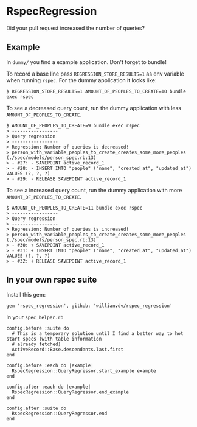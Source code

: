 # RspecRegression
Did your pull request increased the number of queries?

## Example
In `dummy/` you find a example application. Don't forget to bundle!

To record a base line pass `REGRESSION_STORE_RESULTS=1` as env variable when running `rspec`. For the
dummy application it looks like:

```
$ REGRESSION_STORE_RESULTS=1 AMOUNT_OF_PEOPLES_TO_CREATE=10 bundle exec rspec
```

To see a decreased query count, run the dummy application with less `AMOUNT_OF_PEOPLES_TO_CREATE`.
```
$ AMOUNT_OF_PEOPLES_TO_CREATE=9 bundle exec rspec
> -----------------
> Query regression
> -----------------
> Regression: Number of queries is decreased!
> person_with_variable_peoples_to_create_creates_some_more_peoples (./spec/models/person_spec.rb:13)
> - #27: - SAVEPOINT active_record_1
> - #28: - INSERT INTO "people" ("name", "created_at", "updated_at") VALUES (?, ?, ?)
> - #29: - RELEASE SAVEPOINT active_record_1
```

To see a increased query count, run the dummy application with more `AMOUNT_OF_PEOPLES_TO_CREATE`.

```
$ AMOUNT_OF_PEOPLES_TO_CREATE=11 bundle exec rspec
> -----------------
> Query regression
> -----------------
> Regression: Number of queries is increased!
> person_with_variable_peoples_to_create_creates_some_more_peoples (./spec/models/person_spec.rb:13)
> - #30: + SAVEPOINT active_record_1
> - #31: + INSERT INTO "people" ("name", "created_at", "updated_at") VALUES (?, ?, ?)
> - #32: + RELEASE SAVEPOINT active_record_1
```


## In your own rspec suite

Install this gem:
```
gem 'rspec_regression', github: 'willianvdv/rspec_regression'
```
In your `spec_helper.rb`

```
config.before :suite do
  # This is a temporary solution until I find a better way to hot start specs (with table information
  # already fetched)
  ActiveRecord::Base.descendants.last.first
end

config.before :each do |example|
  RspecRegression::QueryRegressor.start_example example
end

config.after :each do |example|
  RspecRegression::QueryRegressor.end_example
end

config.after :suite do
  RspecRegression::QueryRegressor.end
end
```
